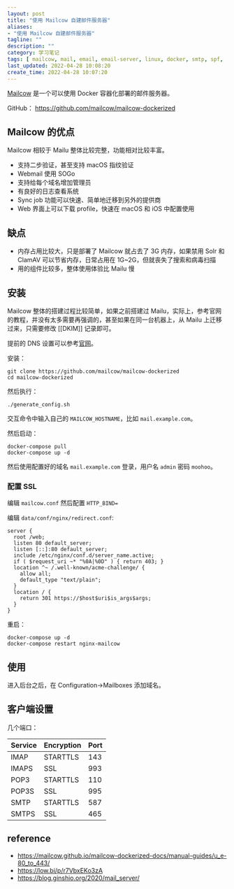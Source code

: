 ```yaml
---
layout: post
title: "使用 Mailcow 自建邮件服务器"
aliases:
- "使用 Mailcow 自建邮件服务器"
tagline: ""
description: ""
category: 学习笔记
tags: [ mailcow, mail, email, email-server, linux, docker, smtp, spf,  ]
last_updated: 2022-04-28 10:08:20
create_time: 2022-04-28 10:07:20
---
```


 [Mailcow](https://mailcow.email/) 是一个可以使用 Docker 容器化部署的邮件服务器。

GitHub： <https://github.com/mailcow/mailcow-dockerized>

## Mailcow 的优点
Mailcow 相较于 Mailu 整体比较完整，功能相对比较丰富。

- 支持二步验证，甚至支持 macOS 指纹验证
- Webmail 使用 SOGo
- 支持给每个域名增加管理员
- 有良好的日志查看系统
- Sync job 功能可以快速、简单地迁移到另外的提供商
- Web 界面上可以下载 profile，快速在 macOS 和 iOS 中配置使用

## 缺点

- 内存占用比较大，只是部署了 Mailcow 就占去了 3G 内存，如果禁用 Solr 和 ClamAV 可以节省内存，日常占用在 1G~2G，但就丧失了搜索和病毒扫描
- 用的组件比较多，整体使用体验比 Mailu 慢

## 安装
Mailcow 整体的搭建过程比较简单，如果之前搭建过 Mailu，实际上，参考官网的教程，并没有太多需要再强调的，甚至如果在同一台机器上，从 Mailu 上迁移过来，只需要修改 [[DKIM]] 记录即可。

提前的 DNS 设置可以参考[官网](https://mailcow.github.io/mailcow-dockerized-docs/prerequisite/prerequisite-dns/)。

安装：


    git clone https://github.com/mailcow/mailcow-dockerized
    cd mailcow-dockerized

然后执行：

    ./generate_config.sh

交互命令中输入自己的 `MAILCOW_HOSTNAME`，比如 `mail.example.com`。

然后启动：

    docker-compose pull
    docker-compose up -d

然后使用配置好的域名 `mail.example.com` 登录，用户名 `admin` 密码 `moohoo`。

### 配置 SSL
编辑 `mailcow.conf` 然后配置 `HTTP_BIND=`

编辑 `data/conf/nginx/redirect.conf`:

```
server {
  root /web;
  listen 80 default_server;
  listen [::]:80 default_server;
  include /etc/nginx/conf.d/server_name.active;
  if ( $request_uri ~* "%0A|%0D" ) { return 403; }
  location ^~ /.well-known/acme-challenge/ {
    allow all;
    default_type "text/plain";
  }
  location / {
    return 301 https://$host$uri$is_args$args;
  }
}
```

重启：

    docker-compose up -d
    docker-compose restart nginx-mailcow

## 使用

进入后台之后，在 Configuration->Mailboxes 添加域名。


## 客户端设置

几个端口：

| Service | Encryption | Port |
| ------- | ---------- | ---- |
| IMAP    | STARTTLS   | 143  |
| IMAPS   | SSL        | 993  |
| POP3    | STARTTLS   | 110  |
| POP3S   | SSL        | 995  |
| SMTP    | STARTTLS   | 587  |
| SMTPS   | SSL        | 465  |


## reference

- <https://mailcow.github.io/mailcow-dockerized-docs/manual-guides/u_e-80_to_443/>
- <https://low.bi/p/r7VbxEKo3zA>
- <https://blog.ginshio.org/2020/mail_server/>
